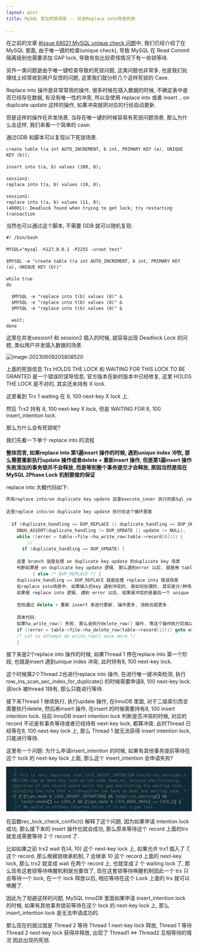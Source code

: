 ```yaml
---
layout: post
title: MySQL 常见死锁场景 -- 并发Replace into导致死锁 

---
```




在之前的文章 [#issue 68021 MySQL unique check 问题](https://zhuanlan.zhihu.com/p/503880736)中, 我们已经介绍了在 MySQL 里面, 由于唯一键的检查(unique check), 导致 MySQL 在 Read Commit 隔离级别也需要添加 GAP lock, 导致有些比较奇怪情况下有一些锁等待.

另外一类问题是由于唯一键检查导致的死锁问题, 这类问题也非常多, 也是我们处理线上经常收到用户反馈的问题, 这里我们就分析几个这样死锁的 Case.



Replace into 操作是非常常用的操作, 很多时候在插入数据的时候, 不确定表中是否已经存在数据, 有没有唯一性的冲突, 所以会使用 replace into 或者 insert .. on duplicate update 这样的操作, 如果冲突就把对应的行给自动更新.

但是这样的操作在并发场景, 当存在唯一键的时候容易有死锁问题场景, 那么为什么会这样, 我们来看一个简单的 case:

通过GDB 和脚本可以复现以下死锁场景.

```mysql
create table t(a int AUTO_INCREMENT, b int, PRIMARY KEY (a), UNIQUE KEY (b));

insert into t(a, b) values (100, 8);
	
session1:
replace into t(a, b) values (10, 8);

session2:
replace into t(a, b) values (11, 8);
(40001): Deadlock found when trying to get lock; try restarting transaction
```



当然也可以通过这个脚本, 不需要 GDB 就可以随机复现:

```shell
#! /bin/bash

MYSQL="mysql -h127.0.0.1 -P2255 -uroot test"

$MYSQL -e "create table t(a int AUTO_INCREMENT, b int, PRIMARY KEY (a), UNIQUE KEY (b))"

while true
do

  $MYSQL -e "replace into t(b) values (8)" &
  $MYSQL -e "replace into t(b) values (8)" &
  $MYSQL -e "replace into t(b) values (8)" &

  wait;
done
```



这里在并发session1 和 session2 插入的时候, 就容易出现 Deadlock Lock 的问题, 类似用户并发插入数据的场景.

![image-20230608205808520](https://raw.githubusercontent.com/baotiao/bb/main/uPic/image-20230608205808520.png)

上面的死锁信息 Trx HOLDS THE LOCK 和 WAITING FOR THIS LOCK TO BE GRANTED 是一个错误的误导信息, 官方版本在新的版本中已经修复, 这里 HOLDS THE LOCK 是不对的, 其实还未持有 X lock.

这里看到 Trx 1 waiting 在 8, 100 next-key X lock 上.

然后 Trx2 持有 8, 100 next-key X lock, 但是 WAITING FOR 8, 100 insert_intention lock.

那么为什么会有死锁呢?

我们先看一下单个 replace into 的流程

**整体而言, 如果replace into 第1遍insert 操作的时候, 遇到unique index 冲牧, 那么需要重新执行update 操作或者delete + 重新insert 操作, 但是第1遍insert 操作失败添加的事务锁并不会释放, 而是等到整个事务提交才会释放, 原因当然是现在MySQL 2Phase Lock 机制要做的保证**

 replace into 大概代码如下:

```c++
所有replace into/on duplicate key update 这里execute_inner 执行的是Sql_cmd_insert_values => execute_inner() 方法

这里replace into/on duplicate key update 执行在这个循环里面

  if (duplicate_handling == DUP_REPLACE || duplicate_handling == DUP_UPDATE) {
    DBUG_ASSERT(duplicate_handling != DUP_UPDATE || update != NULL);
    while ((error = table->file->ha_write_row(table->record[0]))) {
		// ...
      if (duplicate_handling == DUP_UPDATE) {

	这里 branch 就是处理 on duplicate key update 的duplicate key 场景
	判断如果是 on duplicate key update 逻辑, 那么遇到error 以后, 就是用 table->file->ha_update_row 通过 update 进行更新
	      } else /* DUP_REPLACE */ {
	duplicate_handling == DUP_REPLACE 就是处理 replace into 错误场景
	在replace into场景中, 如果插入的key 遇到冲突的, 是如何处理的, 其实是分2种场景的:
	如果是 replace into 逻辑, 遇到 error 以后, 如果是冲突的是最后一个 unique index, 并且没有外键约束, 并且没有delete trigger 的时候, 那么和 on duplicate key update 一样, 使用 ha_update_row 通过 update 进行更新

	否则通过 delete + 重新 insert 来进行更新, 操作更多, 消耗也就更多.

	具体代码:
	如果ha_write_row() 失败, 那么会执行delete_row() 操作, 等这个操作执行完成以后, 又跳到这个while 循环进行重新insert
	if ((error = table->file->ha_delete_row(table->record[1]))) goto err;
	/* Let us attempt do write_row() once more */
	}
```



接下来是2个replace into 操作的时候, 如果Thread 1 停在replace into 第一个阶段, 也就是insert 遇到unique index 冲突, 此时持有8, 100 next-key lock.

这个时候第2个Thread 2也进行replace into 操作, 在进行唯一键冲突检测, 执行row_ins_scan_sec_index_for_duplicate() 的时候需要申请8, 100 next-key lock. 该lock 被thread 1持有, 那么只能进行等待.

接下来Thread 1 继续执行, 执行update 操作, 在InnoDB 里面, 对于二级索引而言需要执行delete, 然后再insert 操作, 在insert 的时候需要持有8, 100 insert intention lock. 目前 InnoDB insert intention lock 判断是否冲突的时候, 对应的 record 不论是有事务等待或者已经持有 next-key lock, 都算冲突. 此时Thread 已经等在8, 100 next-key lock 上, 那么 Thread 1 就无法获得 insert intention lock, 只能进行等待.

这里有一个问题: 为什么申请insert_intention 的时候,  如果有其他事务提前等待在这个 lock 的 next-key lock 上面, 那么这个 insert_intention 会申请失败?

![image-20230611025844248](https://raw.githubusercontent.com/baotiao/bb/main/uPic/image-20230611025844248.png)

在函数rec_lock_check_conflict() 解释了这个问题, 因为如果申请 intention lock 成功, 那么接下来的 insert 操作也就会成功, 那么原来等待这个 record 上面的trx 就变成需要等待 2 个 record 了.

比如如果之前 trx2 wait 在(4, 10] 这个 next-key lock 上, 如果允许 trx1 插入了 7,这个 record, 那么根据锁继承机制, 7 会继承 10 这个 record 上面的 next-key lock, 那么 trx2 就变成 wait 在两个 record 上, 也就变成 2 个 waiting lock 了, 那么现有这套锁等待唤醒机制就也要改了,  现在这套锁等待唤醒机制因此一个 trx 只会等待一个 lock, 在一个 lock 释放以后, 相应等待在这个 Lock 上面的 trx 就可以唤醒了.

因此为了规避这样的问题, MySQL InnoDB 里面如果申请 insert_intention lock 的时候, 如果有其他事务提前等待在这个 lock 的 next-key lock 上, 那么 insert_intention lock 是无法申请成功的.

那么现在的就过就是 Thread 2 等待 Thread 1 next-key lock 释放, Thread 1 等待 Thread 2 next-key lock 获得并释放, 出现了 Thread1 <=> Thread2 互相等待的情况 因此出现的死锁.

